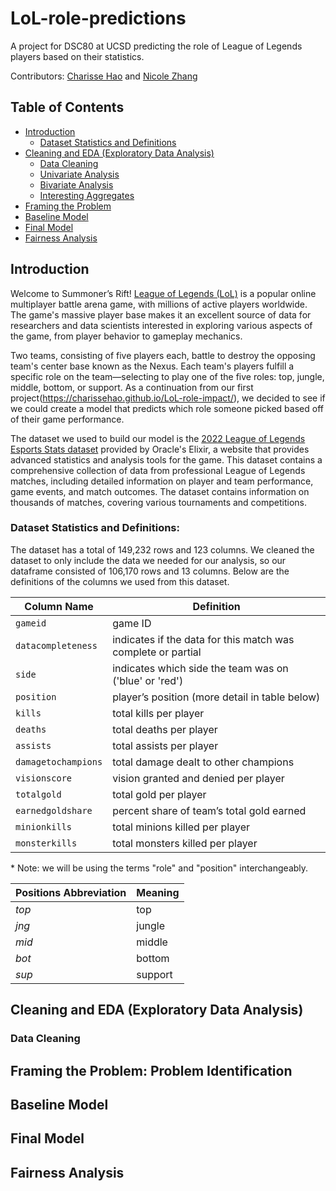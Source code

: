 
# LoL-role-predictions
A project for DSC80 at UCSD predicting the role of League of Legends players based on their statistics.

Contributors: [Charisse Hao](https://www.linkedin.com/in/charisse-hao/) and [Nicole Zhang](https://www.linkedin.com/in/nicole-zhang-31a09122b/)


## Table of Contents
- [Introduction](#introduction)
    - [Dataset Statistics and Definitions](#dataset-statistics-and-definitions)
- [Cleaning and EDA (Exploratory Data Analysis)](#cleaning-and-eda)
    - [Data Cleaning](#data-cleaning)
    - [Univariate Analysis](#univariate-analysis)
    - [Bivariate Analysis](#bivariate-analysis)
    - [Interesting Aggregates](#interesting-aggregates)
- [Framing the Problem](#framing-the-problem-problem-identification)
- [Baseline Model](#baseline-model)
- [Final Model](#final-model)
- [Fairness Analysis](#fairness-analysis)


## Introduction
Welcome to Summoner’s Rift! [League of Legends (LoL)](https://en.wikipedia.org/wiki/League_of_Legends) is a popular online multiplayer battle arena game, with millions of active players worldwide. The game's massive player base makes it an excellent source of data for researchers and data scientists interested in exploring various aspects of the game, from player behavior to gameplay mechanics. 

Two teams, consisting of five players each, battle to destroy the opposing team's center base known as the Nexus. Each team's players fulfill a specific role on the team—selecting to play one of the five roles: top, jungle, middle, bottom, or support. As a continuation from our first project(https://charissehao.github.io/LoL-role-impact/), we decided to see if we could create a model that predicts which role someone picked based off of their game performance.

The dataset we used to build our model is the [2022 League of Legends Esports Stats dataset](https://drive.google.com/file/d/1EHmptHyzY8owv0BAcNKtkQpMwfkURwRy/view?usp=sharing) provided by Oracle's Elixir, a website that provides advanced statistics and analysis tools for the game. This dataset contains a comprehensive collection of data from professional League of Legends matches, including detailed information on player and team performance, game events, and match outcomes. The dataset contains information on thousands of matches, covering various tournaments and competitions.

### Dataset Statistics and Definitions:
The dataset has a total of 149,232 rows and 123 columns. We cleaned the dataset to only include the data we needed for our analysis, so our dataframe consisted of 106,170 rows and 13 columns. Below are the definitions of the columns we used from this dataset.

| **Column Name**     | **Definition**                                               |
| ------------------- | ------------------------------------------------------------ |
| `gameid`            | game ID                                                      |
| `datacompleteness`  | indicates if the data for this match was complete or partial |
| `side`              | indicates which side the team was on ('blue' or 'red')       |
| `position`          | player’s position (more detail in table below)               |
| `kills`             | total kills per player                                       |
| `deaths`            | total deaths per player                                      |
| `assists`           | total assists per player                                     |
| `damagetochampions` | total damage dealt to other champions                        |
| `visionscore`       | vision granted and denied per player                         |
| `totalgold`         | total gold per player                                        |
| `earnedgoldshare`   | percent share of team’s total gold earned                    |
| `minionkills`       | total minions killed per player                              |
| `monsterkills`      | total monsters killed per player                             |

\* Note: we will be using the terms "role" and "position" interchangeably. 

| **Positions Abbreviation** | **Meaning** |
| -------------------------- | ----------- |
| *top*                      | top         |
| *jng*                      | jungle      |
| *mid*                      | middle      |
| *bot*                      | bottom      |
| *sup*                      | support     |


## Cleaning and EDA (Exploratory Data Analysis) 

### Data Cleaning


## Framing the Problem: Problem Identification


## Baseline Model

## Final Model

## Fairness Analysis